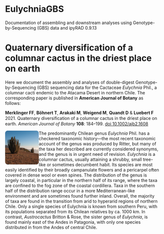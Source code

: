 # EulychniaGBS
Documentation of assembling and downstream analyses using Genotype-by-Sequencing (GBS) data and ipyRAD 0.9.13

# Quaternary diversification of a columnar cactus in the driest place on earth

Here we document the assembly and analyses of double-digest Genotype-by-Sequencing (GBS) sequencing data for the Cactaceae *Eulychnia* Phil., a columnar cacti endemic to the Atacama Desert in northern Chile. The corresponding paper is published in **American Journal of Botany** as follows:

**Merklinger FF**, **Böhnert T**, **Arakaki M**, **Weigend M**, **Quandt D** & **Luebert F** 2021. Quaternary diversiﬁcation of a columnar cactus in the driest place on earth. *American Journal of Botany* **108**: 184–199. [doi 10.1002/ajb2.1608](https://doi.org/10.1002/ajb2.1608)

<img width="110" src="https://raw.githubusercontent.com/TimBoeh/EulychniaGBS/master/img/Eulychnia_taltalensis_roundcorner_512px.png" align="left" style="border: 10 px solid #ccc"/>

The predominantly Chilean genus *Eulychnia* Phil. has a checkered taxonomic history—the most recent taxonomic account of the genus was produced by Ritter, but many of the taxa her described are currently considered synonyms, and the genus is in urgent need of revision. *Eulychnia* is a columnar cactus, usually attaining a shrubby, small tree-like or sometimes decumbent habit. Its species are most easily identified by their broadly campanulate flowers and a pericarpel often covered in dense wool or even spines. The distribution of the genus is largely coastal, in particular in the northern half of its range, where the taxa are confined to the fog zone of the coastal cordillera. Taxa in the southern half of the distribution range occur in a more Mediterranean-like environment and are sometimes found further inland. Overall, the majority of taxa are found in the transition from arid to hyperarid regions of northern Chile. Only a single species of Eulychnia is known from southern Peru, with its populations separated from its Chilean relatives by ca. 1000 km. In contrast, *Austrocactus* Britton & Rose, the sister genus of *Eulychnia*, is found mainly east of the Andes in Patagonia, with only one species distributed in from the Andes of central Chile.
